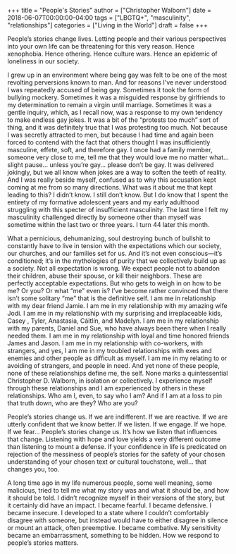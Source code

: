 +++
title = "People's Stories"
author = ["Christopher Walborn"]
date = 2018-06-07T00:00:00-04:00
tags = ["LBGTQ+", "masculinity", "relationships"]
categories = ["Living in the World"]
draft = false
+++

People&rsquo;s stories change lives. Letting people and their various perspectives into your own life can be threatening for this very reason. Hence xenophobia. Hence othering. Hence culture wars. Hence an epidemic of loneliness in our society.

I grew up in an environment where being gay was felt to be one of the most revolting perversions known to man. And for reasons I&rsquo;ve never understood I was repeatedly accused of being gay. Sometimes it took the form of bullying mockery. Sometimes it was a misguided response by girlfriends to my determination to remain a virgin until marriage. Sometimes it was a gentle inquiry, which, as I recall now, was a response to my own tendency to make endless gay jokes. It was a bit of the &ldquo;protests too much&rdquo; sort of thing, and it was definitely true that I was protesting too much. Not because I was secretly attracted to men, but because I had time and again been forced to contend with the fact that others thought I was insufficiently masculine, effete, soft, and therefore gay. I once had a family member, someone very close to me, tell me that they would love me no matter what... slight pause... unless you&rsquo;re gay... please don&rsquo;t be gay. It was delivered jokingly, but we all know when jokes are a way to soften the teeth of reality. And I was really beside myself, confused as to why this accusation kept coming at me from so many directions. What was it about me that kept leading to this? I didn&rsquo;t know. I still don&rsquo;t know. But I do know that I spent the entirety of my formative adolescent years and my early adulthood struggling with this specter of insufficient masculinity. The last time I felt my masculinity challenged directly by someone other than myself was sometime within the last two or three years. I turn 44 later this month.

What a pernicious, dehumanizing, soul destroying bunch of bullshit to constantly have to live in tension with the expectations which our society, our churches, and our families set for us. And it&rsquo;s not even conscious—it&rsquo;s conditioned; it&rsquo;s in the mythologies of purity that we collectively build up as a society. Not all expectation is wrong. We expect people not to abandon their children, abuse their spouse, or kill their neighbors. These are perfectly acceptable expectations. But who gets to weigh in on how to be me? Or you? Or what &ldquo;me&rdquo; even is? I&rsquo;ve become rather convinced that there isn&rsquo;t some solitary &ldquo;me&rdquo; that is the definitive self. I am me in relationship with my dear friend Jamie. I am me in my relationship with my amazing wife Jodi. I am me in my relationship with my surprising and irreplaceable kids, Casey , Tyler, Anastasia, Cáitlín, and Madelyn. I am me in my relationship with my parents, Daniel and Sue, who have always been there when I really needed them. I am me in my relationship with loyal and time honored friends James and Jason. I am me in my relationship with co-workers, with strangers, and yes, I am me in my troubled relationships with exes and enemies and other people as difficult as myself. I am me in my relating to or avoiding of strangers, and people in need. And yet none of these people, none of these relationships define me, the self. None marks a quintessential Christopher D. Walborn, in isolation or collectively. I experience myself through these relationships and I am experienced by others in these relationships. Who am I, even, to say who I am? And if I am at a loss to pin that truth down, who are they? Who are you?

People&rsquo;s stories change us. If we are indifferent. If we are reactive. If we are utterly confident that we know better. If we listen. If we engage. If we hope. If we fear... People&rsquo;s stories change us. It&rsquo;s how we listen that influences that change. Listening with hope and love yields a very different outcome than listening to mount a defense. If your confidence in life is predicated on rejection of the messiness of people&rsquo;s stories for the safety of your chosen understanding of your chosen text or cultural touchstone, well... that changes you, too.

A long time ago in my life numerous people, some well meaning, some malicious, tried to tell me what my story was and what it should be, and how it should be told. I didn&rsquo;t recognize myself in their versions of the story, but it certainly did have an impact. I became fearful. I became defensive. I became insecure. I developed to a state where I couldn&rsquo;t comfortably disagree with someone, but instead would have to either disagree in silence or mount an attack, often preemptive. I became combative. My sensitivity became an embarrassment, something to be hidden. How we respond to people&rsquo;s stories matters.
